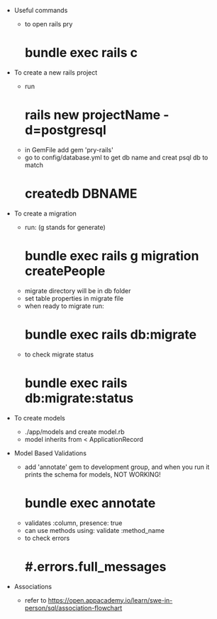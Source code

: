 * Useful commands
    - to open rails pry
        # bundle exec rails c

* To create a new rails project
    - run
        # rails new projectName -d=postgresql
    - in GemFile add gem 'pry-rails'
    - go to config/database.yml to get db name and creat psql db to match
        # createdb DBNAME

* To create a migration
    -  run: (g stands for generate)
        # bundle exec rails g migration createPeople
    - migrate directory will be in db folder
    - set table properties in migrate file
    - when ready to migrate run:
        # bundle exec rails db:migrate
    - to check migrate status
        # bundle exec rails db:migrate:status

* To create models
    - ./app/models and create model.rb
    - model inherits from < ApplicationRecord

* Model Based Validations
    - add 'annotate' gem to development group, and when you run it prints the schema for models, NOT WORKING!
        # bundle exec annotate
    - validates :column, presence: true
    - can use methods using: validate :method_name
    - to check errors
        # #.errors.full_messages

* Associations
    - refer to https://open.appacademy.io/learn/swe-in-person/sql/association-flowchart
